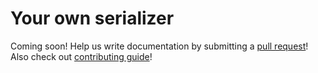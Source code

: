 # Your own serializer

Coming soon! Help us write documentation by submitting a
 [pull request](https://github.com/aleksul/repid/pulls)!
Also check out [contributing guide](https://repid.aleksul.space/latest/contributing/)!
